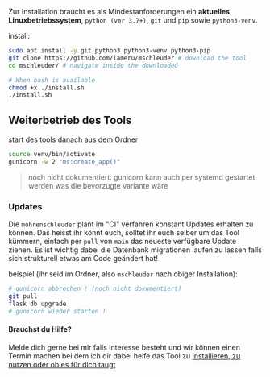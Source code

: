 
Zur Installation braucht es als Mindestanforderungen ein __aktuelles Linuxbetriebssystem__, `python (ver 3.7+)`, `git` und `pip` sowie `python3-venv`.

install:
```bash
sudo apt install -y git python3 python3-venv python3-pip
git clone https://github.com/iameru/mschleuder # download the tool
cd mschleuder/ # navigate inside the downloaded

# When bash is available
chmod +x ./install.sh
./install.sh
```


## Weiterbetrieb des Tools

start des tools danach aus dem Ordner

```bash
source venv/bin/activate
gunicorn -w 2 "ms:create_app()"
```

> noch nicht dokumentiert:
> gunicorn kann auch per systemd gestartet werden was die bevorzugte variante wäre

### Updates

Die `möhrenschleuder` plant im "CI" verfahren konstant Updates erhalten zu können. Das heisst ihr könnt euch, solltet ihr euch selber um das Tool kümmern, einfach per `pull` von `main` das neueste verfügbare Update ziehen. Es ist wichtig dabei die Datenbank migrationen laufen zu lassen falls sich strukturell etwas am Code geändert hat!

beispiel (ihr seid im Ordner, also `mschleuder` nach obiger Installation):
```bash
# gunicorn abbrechen ! (noch nicht dokumentiert)
git pull
flask db upgrade
# gunicorn wieder starten !
```

#### Brauchst du Hilfe?

Melde dich gerne bei mir falls Interesse besteht und wir können einen Termin machen bei dem ich dir dabei helfe das Tool zu [installieren, zu nutzen oder ob es für dich taugt](Zukunft.md)
